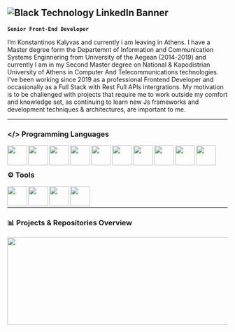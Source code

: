 ## ![Black Technology LinkedIn Banner](https://github.com/user-attachments/assets/cbdb339f-62a7-4321-a857-4a8abbdd28c1)


**`Senior Front-End Developer`** 

I’m Konstantinos Kalyvas and currently i am leaving in Athens.
I have a Master degree form the Departemnt of Information and
Communication Systems Enginnering from University of the Aegean (2014-2019) and currently I am in my Second Master degree on National & Kapodistrian University of Athens in Computer And Telecommunications technologies. I've been working since 2019 as a professional Frontend Developer and occasionally as a Full Stack with Rest Full APIs intergrations.
My motivation is to be challenged with projects that require me to work outside my comfort and knowledge set, as continuing to learn new Js frameworks and development techniques & architectures, are important to me.


---
### </> Programming Languages
 <div margin-top="15">
  <img align="left" src="https://cdn.jsdelivr.net/gh/devicons/devicon@latest/icons/vuejs/vuejs-original-wordmark.svg" width="45px"/>
  <img align="left" src="https://cdn.jsdelivr.net/gh/devicons/devicon@latest/icons/nuxtjs/nuxtjs-original.svg" width="45px" />
  <img align="left" src="https://cdn.jsdelivr.net/gh/devicons/devicon@latest/icons/react/react-original-wordmark.svg" width="45px"/>
  <img align="left" src="https://cdn.jsdelivr.net/gh/devicons/devicon@latest/icons/javascript/javascript-original.svg" width="45px"/>
  <img align="left" src="https://cdn.jsdelivr.net/gh/devicons/devicon@latest/icons/css3/css3-original.svg" width="45px"/>
  <img align="left" src="https://cdn.jsdelivr.net/gh/devicons/devicon@latest/icons/html5/html5-original.svg" width="45px"/>
  <img align="left" src="https://cdn.jsdelivr.net/gh/devicons/devicon@latest/icons/tailwindcss/tailwindcss-original.svg" width="45px"/>
  <img align="left" src="https://cdn.jsdelivr.net/gh/devicons/devicon@latest/icons/bootstrap/bootstrap-original.svg" width="45px"/>
  <img align="left" src="https://cdn.jsdelivr.net/gh/devicons/devicon@latest/icons/java/java-original.svg" width="45px"/>
  <img align="left" src="https://cdn.jsdelivr.net/gh/devicons/devicon@latest/icons/spring/spring-original.svg" width="45px"/>
 </div>

 <br/>
 <br/>

### ⚙️ Tools
<div margin-top="15">
 <img align="left" src="https://cdn.jsdelivr.net/gh/devicons/devicon@latest/icons/linux/linux-original.svg" width="45px"/>
 <img align="left" src="https://cdn.jsdelivr.net/gh/devicons/devicon@latest/icons/git/git-original.svg" width="45px"/>
 <img align="left" src="https://cdn.jsdelivr.net/gh/devicons/devicon@latest/icons/npm/npm-original-wordmark.svg" width="45px"/>
 <img align="left" src="https://cdn.jsdelivr.net/gh/devicons/devicon@latest/icons/yarn/yarn-original.svg" width="45px"/>
</div>

 <br/>
 <br/>
 
---


 ### 📊 Projects & Repositories Overview
 <div align="center" href="https://github.com/anuraghazra/github-readme-stats">
  <img width=900 height=200 align="center" src="https://github-readme-stats.vercel.app/api?username=pateras95&show_icons=true&rank_icon=github&theme=radical" />
</div>
<!--  ![Anurag's GitHub stats](https://github-readme-stats.vercel.app/api?username=pateras95&show_icons=true&rank_icon=github&theme=radical) -->

<!--
**pateras95/pateras95** is a ✨ _special_ ✨ repository because its `README.md` (this file) appears on your GitHub profile.

Here are some ideas to get you started:

- 🔭 I’m currently working on ...
- 🌱 I’m currently learning ...
- 👯 I’m looking to collaborate on ...
- 🤔 I’m looking for help with ...
- 💬 Ask me about ...
- 📫 How to reach me: ...
- 😄 Pronouns: ...
- ⚡ Fun fact: ...
-->
